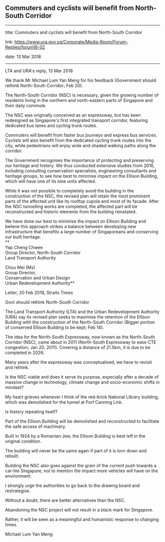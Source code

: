 ## Commuters and cyclists will benefit from North-South Corridor
---
title: Commuters and cyclists will benefit from North-South Corridor

link: https://www.ura.gov.sg/Corporate/Media-Room/Forum-Replies/forum18-02

date: 13 Mar 2018

---

LTA and URA's reply, 13 Mar 2018

We thank Mr Michael Lum Yan Meng for his feedback (Government should rethink North-South Corridor; Feb 20).  
  
The North-South Corridor (NSC) is necessary, given the growing number of residents living in the northern and north-eastern parts of Singapore and their daily commute.  
  
The NSC was originally conceived as an expressway, but has been redesigned as Singapore's first integrated transport corridor, featuring dedicated bus lanes and cycling trunk routes.  
  
Commuters will benefit from faster bus journeys and express bus services. Cyclists will also benefit from the dedicated cycling trunk routes into the city, while pedestrians will enjoy wide and shaded walking paths along the corridor.  
  
The Government recognises the importance of protecting and preserving our heritage and history. We thus conducted extensive studies from 2016, including consulting conservation specialists, engineering consultants and heritage groups, to see how best to minimise impact on the Ellison Building, which will have one of its nine units affected.  
  
While it was not possible to completely avoid the building in the construction of the NSC, the revised plan will retain the most prominent parts of the affected unit like its rooftop cupola and most of its facade. After the NSC tunnelling works are completed, the affected part will be reconstructed and historic elements from the building reinstated.  
  
We have done our best to minimise the impact on Ellison Building and believe this approach strikes a balance between developing new infrastructure that benefits a large number of Singaporeans and conserving our built heritage.  
**  
Yap Cheng Chwee  
Group Director, North-South Corridor  
Land Transport Authority  
  
Chou Mei (Ms)  
Group Director,  
Conservation and Urban Design  
Urban Redevelopment Authority**



Letter, 20 Feb 2018, Straits Times

Govt should rethink North-South Corridor

The Land Transport Authority (LTA) and the Urban Redevelopment Authority (URA) say its revised plan seeks to maximise the retention of the Ellison Building with the construction of the North-South Corridor (Bigger portion of conserved Ellison Building to be kept; Feb 14).

The idea for the North-South Expressway, now known as the North-South Corridor (NSC), came about in 2011 (North-South Expressway to ease CTE congestion; Jan 20, 2011). Covering a distance of 21.5km, it is due to be completed in 2026.

Many years after the expressway was conceptualised, we have to revisit and rethink.

Is the NSC viable and does it serve its purpose, especially after a decade of massive change in technology, climate change and socio-economic shifts in mindset?

My heart grieves whenever I think of the red-brick National Library building, which was demolished for the tunnel at Fort Canning Link.

Is history repeating itself?

Part of the Ellison Building will be demolished and reconstructed to facilitate the safe access of machinery.

Built in 1924 by a Romanian Jew, the Ellison Building is best left in the original condition.

The building will never be the same again if part of it is torn down and rebuilt.

Building the NSC also goes against the grain of the current push towards a car-lite Singapore, not to mention the impact more vehicles will have on the environment.

I strongly urge the authorities to go back to the drawing board and restrategise.

Without a doubt, there are better alternatives than the NSC.

Abandoning the NSC project will not result in a black mark for Singapore.

Rather, it will be seen as a meaningful and humanistic response to changing times.

Michael Lum Yan Meng